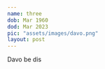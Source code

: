 ```yaml
---
name: three
dob: Mar 1960
dod: Mar 2023
pic: "assets/images/davo.png"
layout: post
---
```

Davo be dis
